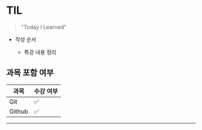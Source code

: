 # TIL 

> "Today I Learned"



* 작성 순서

  * 특강 내용 정리

    

##  과목 포함 여부

| 과목   | 수강 여부 |
| ------ | --------- |
| Git    | ✅         |
| Github | ✅         |

---

